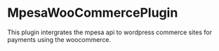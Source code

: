 # MpesaWooCommercePlugin
This plugin intergrates the mpesa api to wordpress commerce sites for payments using the woocommerce.
